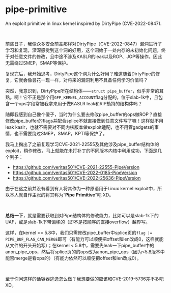 # pipe-primitive
An exploit primitive in linux kernel inspired by DirtyPipe (CVE-2022-0847).

</br>

前些日子，我像众多安全前辈那样对DirtyPipe（CVE-2022-0847）漏洞进行了学习和复现，深深感觉到这个洞的好用，这个洞始于一处内存的未初始化问题，终于对任意文件的修改，且中途不涉及KASLR的leak以及ROP、JOP等操作。因此无需绕过SMEP，SMAP等保护。

复现完后，我开始思考，DirtyPipe这个洞为什么好用？难道随着DirtyPipe的修复，它就会像昙花一现一样，对将来的漏洞利用不具备任何学习价值吗？

突然，我意识到，DirtyPipe所在结构体——`struct pipe_buffer`，似乎非常的耳熟。啊！它不正是那个用`GFP_KERNEL_ACCOUNT`flag分配的，位于slab-1k中，且包含一个ops字段常被我拿来用于做KASLR leak和RIP劫持的结构体吗？

随即我感到自己像个傻子，当时为什么要去修改pipe_buffer的ops做ROP？直接修改pipe_buffer的flags并配合splice不就直接做到任意文件写了嘛！这样就不用leak kaslr，也就不需要对不同内核版本做exploit适配，也不用管gadgets的事情，也不需要绕过SMEP，SMAP，KPTI等保护了。

我马上掏出了之前复现学习CVE-2021-22555及其他涉及pipe_buffer结构体的exploit，稍作修改，马上就能在未打补丁的不同版本内核中利用成功，下面是几个列子：

- https://github.com/veritas501/CVE-2021-22555-PipeVersion
- https://github.com/veritas501/CVE-2022-0185-PipeVersion
- https://github.com/veritas501/CVE-2022-25636-PipeVersion

由于在这之前并没有看到有人将其作为一种原语用于Linux kernel exploit中，所以本人就自作主张的将其称为“**Pipe Primitive**”吧 XD。

</br>

**总结一下**，就是需要获取到对Pipe结构体的修改能力，比如可以是slab-1k下的UAF，或是slab-1k下带偏移的（即不是按顺序的直接overflow）越界写。

这样，在kernel >= 5.8中，我们只需修改pipe_buffer中splice页的`flag |= PIPE_BUF_FLAG_CAN_MERGE`即可（有能力可以顺便把offset和len改成0，这样就能从文件的开头开始写）；在kernel < 5.8中，需要先leak一下pipe_buffer中的anon_pipe_ops，然后将splice页的的ops改为anon_pipe_ops（因为<5.8版本中能否merge是看ops的）（有能力依然可以顺便把offset和len改成0）。

</br>

至于你问这样的话容器逃逸怎么做？我想要做的应该和CVE-2019-5736差不多吧 XD。
